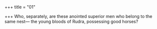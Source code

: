 +++
title = "01"

+++
Who, separately, are these anointed superior men who belong to the  same nest—
the young bloods of Rudra, possessing good horses?
